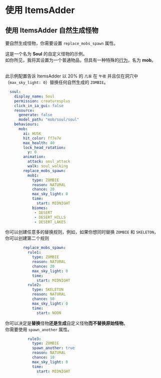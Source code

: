 # 使用 ItemsAdder

## 使用 ItemsAdder 自然生成怪物

要自然生成怪物，你需要设置 `replace_mobs_spawn` 属性。

这是一个名为 **Soul** 的自定义怪物的示例。\
如你所见，我将其设置为一个普通物品，但具有一种特殊的[行为](../../../item-properties/behaviours.md)，名为 **mob**。

\
此示例配置告诉 ItemsAdder 以 20% 的 `几率` 在 `午夜` 并且仅在洞穴中（`max_sky_light: 0`）替换任何自然生成的 `ZOMBIE`。

```yaml
  soul:
    display_name: Soul
    permission: creaturesplus
    click_in_ia_gui: false
    resource:
      generate: false
      model_path: "mob/soul/soul"
    behaviours:
      mob:
        ai: HUSK
        hit_color: ff7e7e
        max_health: 40
        lock_head_rotation:
          y: 0
        animation:
          attack: soul_attack
          walk: soul_walking
        replace_mobs_spawn:
          mob1:
            type: ZOMBIE
            reason: NATURAL
            chance: 20
            max_sky_light: 0
            time:
              start: MIDNIGHT
            biomes:
             - DESERT
             - DESERT_HILLS
             - DESERT_LAKES
```

你可以创建任意多的替换规则，例如，如果你想同时替换 `ZOMBIE` 和 `SKELETON`，你可以创建第二个规则

```yaml
        replace_mobs_spawn:
          rule1:
            type: ZOMBIE
            reason: NATURAL
            chance: 20
            max_sky_light: 0
            time:
              start: MIDNIGHT
          rule2:
            type: SKELETON
            reason: NATURAL
            chance: 50
            max_sky_light: 0
            time:
              start: NOON
```

你可以决定是**替换**怪物**还是生成**自定义怪物**而不替换原始怪物**。\
你需要使用 `spawn_another` 属性。

```yaml
          rule3:
            type: ZOMBIE
            spawn_another: true
            reason: NATURAL
            chance: 10
            max_sky_light: 0
            time:
              start: MIDNIGHT
```
